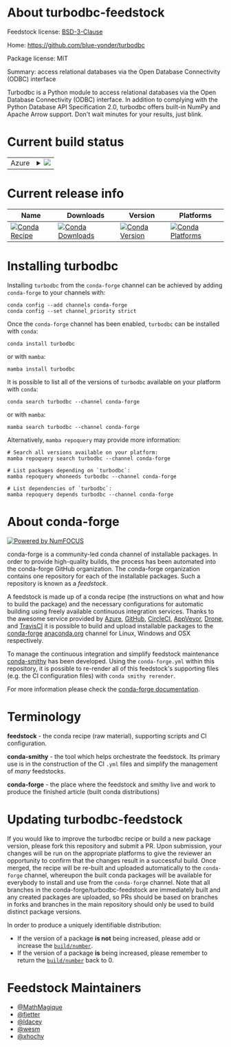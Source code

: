 About turbodbc-feedstock
========================

Feedstock license: [BSD-3-Clause](https://github.com/conda-forge/turbodbc-feedstock/blob/main/LICENSE.txt)

Home: https://github.com/blue-yonder/turbodbc

Package license: MIT

Summary: access relational databases via the Open Database Connectivity (ODBC) interface

Turbodbc is a Python module to access relational databases via the Open
Database Connectivity (ODBC) interface. In addition to complying with the
Python Database API Specification 2.0, turbodbc offers built-in NumPy and
Apache Arrow support. Don't wait minutes for your results, just blink.


Current build status
====================


<table>
    
  <tr>
    <td>Azure</td>
    <td>
      <details>
        <summary>
          <a href="https://dev.azure.com/conda-forge/feedstock-builds/_build/latest?definitionId=2098&branchName=main">
            <img src="https://dev.azure.com/conda-forge/feedstock-builds/_apis/build/status/turbodbc-feedstock?branchName=main">
          </a>
        </summary>
        <table>
          <thead><tr><th>Variant</th><th>Status</th></tr></thead>
          <tbody><tr>
              <td>linux_64_libarrow12numpy1.22python3.10.____cpython</td>
              <td>
                <a href="https://dev.azure.com/conda-forge/feedstock-builds/_build/latest?definitionId=2098&branchName=main">
                  <img src="https://dev.azure.com/conda-forge/feedstock-builds/_apis/build/status/turbodbc-feedstock?branchName=main&jobName=linux&configuration=linux%20linux_64_libarrow12numpy1.22python3.10.____cpython" alt="variant">
                </a>
              </td>
            </tr><tr>
              <td>linux_64_libarrow12numpy1.22python3.9.____cpython</td>
              <td>
                <a href="https://dev.azure.com/conda-forge/feedstock-builds/_build/latest?definitionId=2098&branchName=main">
                  <img src="https://dev.azure.com/conda-forge/feedstock-builds/_apis/build/status/turbodbc-feedstock?branchName=main&jobName=linux&configuration=linux%20linux_64_libarrow12numpy1.22python3.9.____cpython" alt="variant">
                </a>
              </td>
            </tr><tr>
              <td>linux_64_libarrow12numpy1.23python3.11.____cpython</td>
              <td>
                <a href="https://dev.azure.com/conda-forge/feedstock-builds/_build/latest?definitionId=2098&branchName=main">
                  <img src="https://dev.azure.com/conda-forge/feedstock-builds/_apis/build/status/turbodbc-feedstock?branchName=main&jobName=linux&configuration=linux%20linux_64_libarrow12numpy1.23python3.11.____cpython" alt="variant">
                </a>
              </td>
            </tr><tr>
              <td>linux_64_libarrow13numpy1.22python3.10.____cpython</td>
              <td>
                <a href="https://dev.azure.com/conda-forge/feedstock-builds/_build/latest?definitionId=2098&branchName=main">
                  <img src="https://dev.azure.com/conda-forge/feedstock-builds/_apis/build/status/turbodbc-feedstock?branchName=main&jobName=linux&configuration=linux%20linux_64_libarrow13numpy1.22python3.10.____cpython" alt="variant">
                </a>
              </td>
            </tr><tr>
              <td>linux_64_libarrow13numpy1.22python3.9.____cpython</td>
              <td>
                <a href="https://dev.azure.com/conda-forge/feedstock-builds/_build/latest?definitionId=2098&branchName=main">
                  <img src="https://dev.azure.com/conda-forge/feedstock-builds/_apis/build/status/turbodbc-feedstock?branchName=main&jobName=linux&configuration=linux%20linux_64_libarrow13numpy1.22python3.9.____cpython" alt="variant">
                </a>
              </td>
            </tr><tr>
              <td>linux_64_libarrow13numpy1.23python3.11.____cpython</td>
              <td>
                <a href="https://dev.azure.com/conda-forge/feedstock-builds/_build/latest?definitionId=2098&branchName=main">
                  <img src="https://dev.azure.com/conda-forge/feedstock-builds/_apis/build/status/turbodbc-feedstock?branchName=main&jobName=linux&configuration=linux%20linux_64_libarrow13numpy1.23python3.11.____cpython" alt="variant">
                </a>
              </td>
            </tr><tr>
              <td>linux_64_libarrow14numpy1.22python3.10.____cpython</td>
              <td>
                <a href="https://dev.azure.com/conda-forge/feedstock-builds/_build/latest?definitionId=2098&branchName=main">
                  <img src="https://dev.azure.com/conda-forge/feedstock-builds/_apis/build/status/turbodbc-feedstock?branchName=main&jobName=linux&configuration=linux%20linux_64_libarrow14numpy1.22python3.10.____cpython" alt="variant">
                </a>
              </td>
            </tr><tr>
              <td>linux_64_libarrow14numpy1.22python3.9.____cpython</td>
              <td>
                <a href="https://dev.azure.com/conda-forge/feedstock-builds/_build/latest?definitionId=2098&branchName=main">
                  <img src="https://dev.azure.com/conda-forge/feedstock-builds/_apis/build/status/turbodbc-feedstock?branchName=main&jobName=linux&configuration=linux%20linux_64_libarrow14numpy1.22python3.9.____cpython" alt="variant">
                </a>
              </td>
            </tr><tr>
              <td>linux_64_libarrow14numpy1.23python3.11.____cpython</td>
              <td>
                <a href="https://dev.azure.com/conda-forge/feedstock-builds/_build/latest?definitionId=2098&branchName=main">
                  <img src="https://dev.azure.com/conda-forge/feedstock-builds/_apis/build/status/turbodbc-feedstock?branchName=main&jobName=linux&configuration=linux%20linux_64_libarrow14numpy1.23python3.11.____cpython" alt="variant">
                </a>
              </td>
            </tr><tr>
              <td>linux_64_libarrow15numpy1.22python3.10.____cpython</td>
              <td>
                <a href="https://dev.azure.com/conda-forge/feedstock-builds/_build/latest?definitionId=2098&branchName=main">
                  <img src="https://dev.azure.com/conda-forge/feedstock-builds/_apis/build/status/turbodbc-feedstock?branchName=main&jobName=linux&configuration=linux%20linux_64_libarrow15numpy1.22python3.10.____cpython" alt="variant">
                </a>
              </td>
            </tr><tr>
              <td>linux_64_libarrow15numpy1.22python3.9.____cpython</td>
              <td>
                <a href="https://dev.azure.com/conda-forge/feedstock-builds/_build/latest?definitionId=2098&branchName=main">
                  <img src="https://dev.azure.com/conda-forge/feedstock-builds/_apis/build/status/turbodbc-feedstock?branchName=main&jobName=linux&configuration=linux%20linux_64_libarrow15numpy1.22python3.9.____cpython" alt="variant">
                </a>
              </td>
            </tr><tr>
              <td>linux_64_libarrow15numpy1.23python3.11.____cpython</td>
              <td>
                <a href="https://dev.azure.com/conda-forge/feedstock-builds/_build/latest?definitionId=2098&branchName=main">
                  <img src="https://dev.azure.com/conda-forge/feedstock-builds/_apis/build/status/turbodbc-feedstock?branchName=main&jobName=linux&configuration=linux%20linux_64_libarrow15numpy1.23python3.11.____cpython" alt="variant">
                </a>
              </td>
            </tr><tr>
              <td>osx_64_libarrow12numpy1.22python3.10.____cpython</td>
              <td>
                <a href="https://dev.azure.com/conda-forge/feedstock-builds/_build/latest?definitionId=2098&branchName=main">
                  <img src="https://dev.azure.com/conda-forge/feedstock-builds/_apis/build/status/turbodbc-feedstock?branchName=main&jobName=osx&configuration=osx%20osx_64_libarrow12numpy1.22python3.10.____cpython" alt="variant">
                </a>
              </td>
            </tr><tr>
              <td>osx_64_libarrow12numpy1.22python3.9.____cpython</td>
              <td>
                <a href="https://dev.azure.com/conda-forge/feedstock-builds/_build/latest?definitionId=2098&branchName=main">
                  <img src="https://dev.azure.com/conda-forge/feedstock-builds/_apis/build/status/turbodbc-feedstock?branchName=main&jobName=osx&configuration=osx%20osx_64_libarrow12numpy1.22python3.9.____cpython" alt="variant">
                </a>
              </td>
            </tr><tr>
              <td>osx_64_libarrow12numpy1.23python3.11.____cpython</td>
              <td>
                <a href="https://dev.azure.com/conda-forge/feedstock-builds/_build/latest?definitionId=2098&branchName=main">
                  <img src="https://dev.azure.com/conda-forge/feedstock-builds/_apis/build/status/turbodbc-feedstock?branchName=main&jobName=osx&configuration=osx%20osx_64_libarrow12numpy1.23python3.11.____cpython" alt="variant">
                </a>
              </td>
            </tr><tr>
              <td>osx_64_libarrow13numpy1.22python3.10.____cpython</td>
              <td>
                <a href="https://dev.azure.com/conda-forge/feedstock-builds/_build/latest?definitionId=2098&branchName=main">
                  <img src="https://dev.azure.com/conda-forge/feedstock-builds/_apis/build/status/turbodbc-feedstock?branchName=main&jobName=osx&configuration=osx%20osx_64_libarrow13numpy1.22python3.10.____cpython" alt="variant">
                </a>
              </td>
            </tr><tr>
              <td>osx_64_libarrow13numpy1.22python3.9.____cpython</td>
              <td>
                <a href="https://dev.azure.com/conda-forge/feedstock-builds/_build/latest?definitionId=2098&branchName=main">
                  <img src="https://dev.azure.com/conda-forge/feedstock-builds/_apis/build/status/turbodbc-feedstock?branchName=main&jobName=osx&configuration=osx%20osx_64_libarrow13numpy1.22python3.9.____cpython" alt="variant">
                </a>
              </td>
            </tr><tr>
              <td>osx_64_libarrow13numpy1.23python3.11.____cpython</td>
              <td>
                <a href="https://dev.azure.com/conda-forge/feedstock-builds/_build/latest?definitionId=2098&branchName=main">
                  <img src="https://dev.azure.com/conda-forge/feedstock-builds/_apis/build/status/turbodbc-feedstock?branchName=main&jobName=osx&configuration=osx%20osx_64_libarrow13numpy1.23python3.11.____cpython" alt="variant">
                </a>
              </td>
            </tr><tr>
              <td>osx_64_libarrow14numpy1.22python3.10.____cpython</td>
              <td>
                <a href="https://dev.azure.com/conda-forge/feedstock-builds/_build/latest?definitionId=2098&branchName=main">
                  <img src="https://dev.azure.com/conda-forge/feedstock-builds/_apis/build/status/turbodbc-feedstock?branchName=main&jobName=osx&configuration=osx%20osx_64_libarrow14numpy1.22python3.10.____cpython" alt="variant">
                </a>
              </td>
            </tr><tr>
              <td>osx_64_libarrow14numpy1.22python3.9.____cpython</td>
              <td>
                <a href="https://dev.azure.com/conda-forge/feedstock-builds/_build/latest?definitionId=2098&branchName=main">
                  <img src="https://dev.azure.com/conda-forge/feedstock-builds/_apis/build/status/turbodbc-feedstock?branchName=main&jobName=osx&configuration=osx%20osx_64_libarrow14numpy1.22python3.9.____cpython" alt="variant">
                </a>
              </td>
            </tr><tr>
              <td>osx_64_libarrow14numpy1.23python3.11.____cpython</td>
              <td>
                <a href="https://dev.azure.com/conda-forge/feedstock-builds/_build/latest?definitionId=2098&branchName=main">
                  <img src="https://dev.azure.com/conda-forge/feedstock-builds/_apis/build/status/turbodbc-feedstock?branchName=main&jobName=osx&configuration=osx%20osx_64_libarrow14numpy1.23python3.11.____cpython" alt="variant">
                </a>
              </td>
            </tr><tr>
              <td>osx_64_libarrow15numpy1.22python3.10.____cpython</td>
              <td>
                <a href="https://dev.azure.com/conda-forge/feedstock-builds/_build/latest?definitionId=2098&branchName=main">
                  <img src="https://dev.azure.com/conda-forge/feedstock-builds/_apis/build/status/turbodbc-feedstock?branchName=main&jobName=osx&configuration=osx%20osx_64_libarrow15numpy1.22python3.10.____cpython" alt="variant">
                </a>
              </td>
            </tr><tr>
              <td>osx_64_libarrow15numpy1.22python3.9.____cpython</td>
              <td>
                <a href="https://dev.azure.com/conda-forge/feedstock-builds/_build/latest?definitionId=2098&branchName=main">
                  <img src="https://dev.azure.com/conda-forge/feedstock-builds/_apis/build/status/turbodbc-feedstock?branchName=main&jobName=osx&configuration=osx%20osx_64_libarrow15numpy1.22python3.9.____cpython" alt="variant">
                </a>
              </td>
            </tr><tr>
              <td>osx_64_libarrow15numpy1.23python3.11.____cpython</td>
              <td>
                <a href="https://dev.azure.com/conda-forge/feedstock-builds/_build/latest?definitionId=2098&branchName=main">
                  <img src="https://dev.azure.com/conda-forge/feedstock-builds/_apis/build/status/turbodbc-feedstock?branchName=main&jobName=osx&configuration=osx%20osx_64_libarrow15numpy1.23python3.11.____cpython" alt="variant">
                </a>
              </td>
            </tr><tr>
              <td>osx_arm64_libarrow12numpy1.22python3.10.____cpython</td>
              <td>
                <a href="https://dev.azure.com/conda-forge/feedstock-builds/_build/latest?definitionId=2098&branchName=main">
                  <img src="https://dev.azure.com/conda-forge/feedstock-builds/_apis/build/status/turbodbc-feedstock?branchName=main&jobName=osx&configuration=osx%20osx_arm64_libarrow12numpy1.22python3.10.____cpython" alt="variant">
                </a>
              </td>
            </tr><tr>
              <td>osx_arm64_libarrow12numpy1.22python3.9.____cpython</td>
              <td>
                <a href="https://dev.azure.com/conda-forge/feedstock-builds/_build/latest?definitionId=2098&branchName=main">
                  <img src="https://dev.azure.com/conda-forge/feedstock-builds/_apis/build/status/turbodbc-feedstock?branchName=main&jobName=osx&configuration=osx%20osx_arm64_libarrow12numpy1.22python3.9.____cpython" alt="variant">
                </a>
              </td>
            </tr><tr>
              <td>osx_arm64_libarrow12numpy1.23python3.11.____cpython</td>
              <td>
                <a href="https://dev.azure.com/conda-forge/feedstock-builds/_build/latest?definitionId=2098&branchName=main">
                  <img src="https://dev.azure.com/conda-forge/feedstock-builds/_apis/build/status/turbodbc-feedstock?branchName=main&jobName=osx&configuration=osx%20osx_arm64_libarrow12numpy1.23python3.11.____cpython" alt="variant">
                </a>
              </td>
            </tr><tr>
              <td>osx_arm64_libarrow13numpy1.22python3.10.____cpython</td>
              <td>
                <a href="https://dev.azure.com/conda-forge/feedstock-builds/_build/latest?definitionId=2098&branchName=main">
                  <img src="https://dev.azure.com/conda-forge/feedstock-builds/_apis/build/status/turbodbc-feedstock?branchName=main&jobName=osx&configuration=osx%20osx_arm64_libarrow13numpy1.22python3.10.____cpython" alt="variant">
                </a>
              </td>
            </tr><tr>
              <td>osx_arm64_libarrow13numpy1.22python3.9.____cpython</td>
              <td>
                <a href="https://dev.azure.com/conda-forge/feedstock-builds/_build/latest?definitionId=2098&branchName=main">
                  <img src="https://dev.azure.com/conda-forge/feedstock-builds/_apis/build/status/turbodbc-feedstock?branchName=main&jobName=osx&configuration=osx%20osx_arm64_libarrow13numpy1.22python3.9.____cpython" alt="variant">
                </a>
              </td>
            </tr><tr>
              <td>osx_arm64_libarrow13numpy1.23python3.11.____cpython</td>
              <td>
                <a href="https://dev.azure.com/conda-forge/feedstock-builds/_build/latest?definitionId=2098&branchName=main">
                  <img src="https://dev.azure.com/conda-forge/feedstock-builds/_apis/build/status/turbodbc-feedstock?branchName=main&jobName=osx&configuration=osx%20osx_arm64_libarrow13numpy1.23python3.11.____cpython" alt="variant">
                </a>
              </td>
            </tr><tr>
              <td>osx_arm64_libarrow14numpy1.22python3.10.____cpython</td>
              <td>
                <a href="https://dev.azure.com/conda-forge/feedstock-builds/_build/latest?definitionId=2098&branchName=main">
                  <img src="https://dev.azure.com/conda-forge/feedstock-builds/_apis/build/status/turbodbc-feedstock?branchName=main&jobName=osx&configuration=osx%20osx_arm64_libarrow14numpy1.22python3.10.____cpython" alt="variant">
                </a>
              </td>
            </tr><tr>
              <td>osx_arm64_libarrow14numpy1.22python3.9.____cpython</td>
              <td>
                <a href="https://dev.azure.com/conda-forge/feedstock-builds/_build/latest?definitionId=2098&branchName=main">
                  <img src="https://dev.azure.com/conda-forge/feedstock-builds/_apis/build/status/turbodbc-feedstock?branchName=main&jobName=osx&configuration=osx%20osx_arm64_libarrow14numpy1.22python3.9.____cpython" alt="variant">
                </a>
              </td>
            </tr><tr>
              <td>osx_arm64_libarrow14numpy1.23python3.11.____cpython</td>
              <td>
                <a href="https://dev.azure.com/conda-forge/feedstock-builds/_build/latest?definitionId=2098&branchName=main">
                  <img src="https://dev.azure.com/conda-forge/feedstock-builds/_apis/build/status/turbodbc-feedstock?branchName=main&jobName=osx&configuration=osx%20osx_arm64_libarrow14numpy1.23python3.11.____cpython" alt="variant">
                </a>
              </td>
            </tr><tr>
              <td>osx_arm64_libarrow15numpy1.22python3.10.____cpython</td>
              <td>
                <a href="https://dev.azure.com/conda-forge/feedstock-builds/_build/latest?definitionId=2098&branchName=main">
                  <img src="https://dev.azure.com/conda-forge/feedstock-builds/_apis/build/status/turbodbc-feedstock?branchName=main&jobName=osx&configuration=osx%20osx_arm64_libarrow15numpy1.22python3.10.____cpython" alt="variant">
                </a>
              </td>
            </tr><tr>
              <td>osx_arm64_libarrow15numpy1.22python3.9.____cpython</td>
              <td>
                <a href="https://dev.azure.com/conda-forge/feedstock-builds/_build/latest?definitionId=2098&branchName=main">
                  <img src="https://dev.azure.com/conda-forge/feedstock-builds/_apis/build/status/turbodbc-feedstock?branchName=main&jobName=osx&configuration=osx%20osx_arm64_libarrow15numpy1.22python3.9.____cpython" alt="variant">
                </a>
              </td>
            </tr><tr>
              <td>osx_arm64_libarrow15numpy1.23python3.11.____cpython</td>
              <td>
                <a href="https://dev.azure.com/conda-forge/feedstock-builds/_build/latest?definitionId=2098&branchName=main">
                  <img src="https://dev.azure.com/conda-forge/feedstock-builds/_apis/build/status/turbodbc-feedstock?branchName=main&jobName=osx&configuration=osx%20osx_arm64_libarrow15numpy1.23python3.11.____cpython" alt="variant">
                </a>
              </td>
            </tr><tr>
              <td>win_64_libarrow12numpy1.22python3.10.____cpython</td>
              <td>
                <a href="https://dev.azure.com/conda-forge/feedstock-builds/_build/latest?definitionId=2098&branchName=main">
                  <img src="https://dev.azure.com/conda-forge/feedstock-builds/_apis/build/status/turbodbc-feedstock?branchName=main&jobName=win&configuration=win%20win_64_libarrow12numpy1.22python3.10.____cpython" alt="variant">
                </a>
              </td>
            </tr><tr>
              <td>win_64_libarrow12numpy1.22python3.9.____cpython</td>
              <td>
                <a href="https://dev.azure.com/conda-forge/feedstock-builds/_build/latest?definitionId=2098&branchName=main">
                  <img src="https://dev.azure.com/conda-forge/feedstock-builds/_apis/build/status/turbodbc-feedstock?branchName=main&jobName=win&configuration=win%20win_64_libarrow12numpy1.22python3.9.____cpython" alt="variant">
                </a>
              </td>
            </tr><tr>
              <td>win_64_libarrow12numpy1.23python3.11.____cpython</td>
              <td>
                <a href="https://dev.azure.com/conda-forge/feedstock-builds/_build/latest?definitionId=2098&branchName=main">
                  <img src="https://dev.azure.com/conda-forge/feedstock-builds/_apis/build/status/turbodbc-feedstock?branchName=main&jobName=win&configuration=win%20win_64_libarrow12numpy1.23python3.11.____cpython" alt="variant">
                </a>
              </td>
            </tr><tr>
              <td>win_64_libarrow13numpy1.22python3.10.____cpython</td>
              <td>
                <a href="https://dev.azure.com/conda-forge/feedstock-builds/_build/latest?definitionId=2098&branchName=main">
                  <img src="https://dev.azure.com/conda-forge/feedstock-builds/_apis/build/status/turbodbc-feedstock?branchName=main&jobName=win&configuration=win%20win_64_libarrow13numpy1.22python3.10.____cpython" alt="variant">
                </a>
              </td>
            </tr><tr>
              <td>win_64_libarrow13numpy1.22python3.9.____cpython</td>
              <td>
                <a href="https://dev.azure.com/conda-forge/feedstock-builds/_build/latest?definitionId=2098&branchName=main">
                  <img src="https://dev.azure.com/conda-forge/feedstock-builds/_apis/build/status/turbodbc-feedstock?branchName=main&jobName=win&configuration=win%20win_64_libarrow13numpy1.22python3.9.____cpython" alt="variant">
                </a>
              </td>
            </tr><tr>
              <td>win_64_libarrow13numpy1.23python3.11.____cpython</td>
              <td>
                <a href="https://dev.azure.com/conda-forge/feedstock-builds/_build/latest?definitionId=2098&branchName=main">
                  <img src="https://dev.azure.com/conda-forge/feedstock-builds/_apis/build/status/turbodbc-feedstock?branchName=main&jobName=win&configuration=win%20win_64_libarrow13numpy1.23python3.11.____cpython" alt="variant">
                </a>
              </td>
            </tr><tr>
              <td>win_64_libarrow14numpy1.22python3.10.____cpython</td>
              <td>
                <a href="https://dev.azure.com/conda-forge/feedstock-builds/_build/latest?definitionId=2098&branchName=main">
                  <img src="https://dev.azure.com/conda-forge/feedstock-builds/_apis/build/status/turbodbc-feedstock?branchName=main&jobName=win&configuration=win%20win_64_libarrow14numpy1.22python3.10.____cpython" alt="variant">
                </a>
              </td>
            </tr><tr>
              <td>win_64_libarrow14numpy1.22python3.9.____cpython</td>
              <td>
                <a href="https://dev.azure.com/conda-forge/feedstock-builds/_build/latest?definitionId=2098&branchName=main">
                  <img src="https://dev.azure.com/conda-forge/feedstock-builds/_apis/build/status/turbodbc-feedstock?branchName=main&jobName=win&configuration=win%20win_64_libarrow14numpy1.22python3.9.____cpython" alt="variant">
                </a>
              </td>
            </tr><tr>
              <td>win_64_libarrow14numpy1.23python3.11.____cpython</td>
              <td>
                <a href="https://dev.azure.com/conda-forge/feedstock-builds/_build/latest?definitionId=2098&branchName=main">
                  <img src="https://dev.azure.com/conda-forge/feedstock-builds/_apis/build/status/turbodbc-feedstock?branchName=main&jobName=win&configuration=win%20win_64_libarrow14numpy1.23python3.11.____cpython" alt="variant">
                </a>
              </td>
            </tr><tr>
              <td>win_64_libarrow15numpy1.22python3.10.____cpython</td>
              <td>
                <a href="https://dev.azure.com/conda-forge/feedstock-builds/_build/latest?definitionId=2098&branchName=main">
                  <img src="https://dev.azure.com/conda-forge/feedstock-builds/_apis/build/status/turbodbc-feedstock?branchName=main&jobName=win&configuration=win%20win_64_libarrow15numpy1.22python3.10.____cpython" alt="variant">
                </a>
              </td>
            </tr><tr>
              <td>win_64_libarrow15numpy1.22python3.9.____cpython</td>
              <td>
                <a href="https://dev.azure.com/conda-forge/feedstock-builds/_build/latest?definitionId=2098&branchName=main">
                  <img src="https://dev.azure.com/conda-forge/feedstock-builds/_apis/build/status/turbodbc-feedstock?branchName=main&jobName=win&configuration=win%20win_64_libarrow15numpy1.22python3.9.____cpython" alt="variant">
                </a>
              </td>
            </tr><tr>
              <td>win_64_libarrow15numpy1.23python3.11.____cpython</td>
              <td>
                <a href="https://dev.azure.com/conda-forge/feedstock-builds/_build/latest?definitionId=2098&branchName=main">
                  <img src="https://dev.azure.com/conda-forge/feedstock-builds/_apis/build/status/turbodbc-feedstock?branchName=main&jobName=win&configuration=win%20win_64_libarrow15numpy1.23python3.11.____cpython" alt="variant">
                </a>
              </td>
            </tr>
          </tbody>
        </table>
      </details>
    </td>
  </tr>
</table>

Current release info
====================

| Name | Downloads | Version | Platforms |
| --- | --- | --- | --- |
| [![Conda Recipe](https://img.shields.io/badge/recipe-turbodbc-green.svg)](https://anaconda.org/conda-forge/turbodbc) | [![Conda Downloads](https://img.shields.io/conda/dn/conda-forge/turbodbc.svg)](https://anaconda.org/conda-forge/turbodbc) | [![Conda Version](https://img.shields.io/conda/vn/conda-forge/turbodbc.svg)](https://anaconda.org/conda-forge/turbodbc) | [![Conda Platforms](https://img.shields.io/conda/pn/conda-forge/turbodbc.svg)](https://anaconda.org/conda-forge/turbodbc) |

Installing turbodbc
===================

Installing `turbodbc` from the `conda-forge` channel can be achieved by adding `conda-forge` to your channels with:

```
conda config --add channels conda-forge
conda config --set channel_priority strict
```

Once the `conda-forge` channel has been enabled, `turbodbc` can be installed with `conda`:

```
conda install turbodbc
```

or with `mamba`:

```
mamba install turbodbc
```

It is possible to list all of the versions of `turbodbc` available on your platform with `conda`:

```
conda search turbodbc --channel conda-forge
```

or with `mamba`:

```
mamba search turbodbc --channel conda-forge
```

Alternatively, `mamba repoquery` may provide more information:

```
# Search all versions available on your platform:
mamba repoquery search turbodbc --channel conda-forge

# List packages depending on `turbodbc`:
mamba repoquery whoneeds turbodbc --channel conda-forge

# List dependencies of `turbodbc`:
mamba repoquery depends turbodbc --channel conda-forge
```


About conda-forge
=================

[![Powered by
NumFOCUS](https://img.shields.io/badge/powered%20by-NumFOCUS-orange.svg?style=flat&colorA=E1523D&colorB=007D8A)](https://numfocus.org)

conda-forge is a community-led conda channel of installable packages.
In order to provide high-quality builds, the process has been automated into the
conda-forge GitHub organization. The conda-forge organization contains one repository
for each of the installable packages. Such a repository is known as a *feedstock*.

A feedstock is made up of a conda recipe (the instructions on what and how to build
the package) and the necessary configurations for automatic building using freely
available continuous integration services. Thanks to the awesome service provided by
[Azure](https://azure.microsoft.com/en-us/services/devops/), [GitHub](https://github.com/),
[CircleCI](https://circleci.com/), [AppVeyor](https://www.appveyor.com/),
[Drone](https://cloud.drone.io/welcome), and [TravisCI](https://travis-ci.com/)
it is possible to build and upload installable packages to the
[conda-forge](https://anaconda.org/conda-forge) [anaconda.org](https://anaconda.org/)
channel for Linux, Windows and OSX respectively.

To manage the continuous integration and simplify feedstock maintenance
[conda-smithy](https://github.com/conda-forge/conda-smithy) has been developed.
Using the ``conda-forge.yml`` within this repository, it is possible to re-render all of
this feedstock's supporting files (e.g. the CI configuration files) with ``conda smithy rerender``.

For more information please check the [conda-forge documentation](https://conda-forge.org/docs/).

Terminology
===========

**feedstock** - the conda recipe (raw material), supporting scripts and CI configuration.

**conda-smithy** - the tool which helps orchestrate the feedstock.
                   Its primary use is in the construction of the CI ``.yml`` files
                   and simplify the management of *many* feedstocks.

**conda-forge** - the place where the feedstock and smithy live and work to
                  produce the finished article (built conda distributions)


Updating turbodbc-feedstock
===========================

If you would like to improve the turbodbc recipe or build a new
package version, please fork this repository and submit a PR. Upon submission,
your changes will be run on the appropriate platforms to give the reviewer an
opportunity to confirm that the changes result in a successful build. Once
merged, the recipe will be re-built and uploaded automatically to the
`conda-forge` channel, whereupon the built conda packages will be available for
everybody to install and use from the `conda-forge` channel.
Note that all branches in the conda-forge/turbodbc-feedstock are
immediately built and any created packages are uploaded, so PRs should be based
on branches in forks and branches in the main repository should only be used to
build distinct package versions.

In order to produce a uniquely identifiable distribution:
 * If the version of a package **is not** being increased, please add or increase
   the [``build/number``](https://docs.conda.io/projects/conda-build/en/latest/resources/define-metadata.html#build-number-and-string).
 * If the version of a package **is** being increased, please remember to return
   the [``build/number``](https://docs.conda.io/projects/conda-build/en/latest/resources/define-metadata.html#build-number-and-string)
   back to 0.

Feedstock Maintainers
=====================

* [@MathMagique](https://github.com/MathMagique/)
* [@fjetter](https://github.com/fjetter/)
* [@ldacey](https://github.com/ldacey/)
* [@wesm](https://github.com/wesm/)
* [@xhochy](https://github.com/xhochy/)

